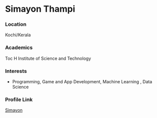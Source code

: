 # Simayon Thampi

### Location

Kochi/Kerala

### Academics

Toc H Institute of Science and Technology 

### Interests

- Programming, Game and App Development, Machine Learning , Data Science

### Profile Link

[Simayon](https://github.com/Simayon) 
